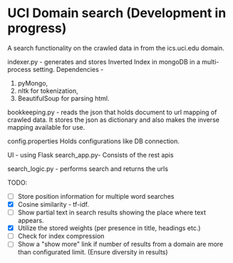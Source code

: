 # UCI Domain search (Development in progress)

A search functionality on the crawled data in from the ics.uci.edu domain.

indexer.py - generates and stores Inverted Index in mongoDB in a multi-process setting.
Dependencies - 
1. pyMongo,
2. nltk for tokenization,
3. BeautifulSoup for parsing html.

bookkeeping.py - reads the json that holds document to url mapping of crawled data. It stores the json as dictionary and also makes the inverse mapping available for use. 

config.properties
Holds configurations like DB connection.

UI - using Flask
search_app.py- Consists of the rest apis

search_logic.py - performs search and returns the urls

TODO:
- [ ] Store position information for multiple word searches
- [x] Cosine similarity -  tf-idf.
- [ ] Show partial text in search results showing the place where text appears.
- [x] Utilize the stored weights (per presence in title, headings etc.)
- [ ] Check for index compression
- [ ] Show a "show more" link if number of results from a domain are more than configurated limit. (Ensure diversity in results)
